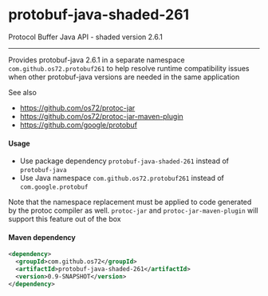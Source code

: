protobuf-java-shaded-261
========================

Protocol Buffer Java API - shaded version 2.6.1

---

Provides protobuf-java 2.6.1 in a separate namespace `com.github.os72.protobuf261` to help resolve runtime compatibility issues when other protobuf-java versions are needed in the same application

See also
* https://github.com/os72/protoc-jar
* https://github.com/os72/protoc-jar-maven-plugin
* https://github.com/google/protobuf

#### Usage

* Use package dependency `protobuf-java-shaded-261` instead of `protobuf-java`
* Use Java namespace `com.github.os72.protobuf261` instead of `com.google.protobuf`

Note that the namespace replacement must be applied to code generated by the protoc compiler as well. `protoc-jar` and `protoc-jar-maven-plugin` will support this feature out of the box

#### Maven dependency
```xml
<dependency>
  <groupId>com.github.os72</groupId>
  <artifactId>protobuf-java-shaded-261</artifactId>
  <version>0.9-SNAPSHOT</version>
</dependency>
```
